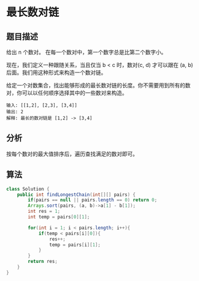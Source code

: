 # 最长数对链

## 题目描述

给出 n 个数对。 在每一个数对中，第一个数字总是比第二个数字小。

现在，我们定义一种跟随关系，当且仅当 b < c 时，数对(c, d) 才可以跟在 (a, b) 后面。我们用这种形式来构造一个数对链。

给定一个对数集合，找出能够形成的最长数对链的长度。你不需要用到所有的数对，你可以以任何顺序选择其中的一些数对来构造。

```
输入: [[1,2], [2,3], [3,4]]
输出: 2
解释: 最长的数对链是 [1,2] -> [3,4]
```

## 分析

按每个数对的最大值排序后，遍历查找满足的数对即可。

## 算法

```java
class Solution {
    public int findLongestChain(int[][] pairs) {
        if(pairs == null || pairs.length == 0) return 0;
        Arrays.sort(pairs, (a, b)->a[1] - b[1]);
        int res = 1;
        int temp = pairs[0][1];

        for(int i = 1; i < pairs.length; i++){
            if(temp < pairs[i][0]){
                res++;
                temp = pairs[i][1];
            }
        }
        return res;
    }
}
```
